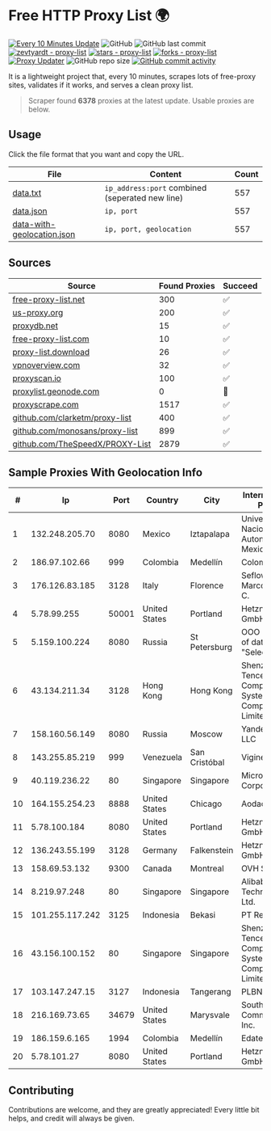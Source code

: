 
# Free HTTP Proxy List 🌍

[![Every 10 Minutes Update](https://github.com/mertguvencli/http-proxy-list/actions/workflows/main.yml/badge.svg?branch=main)](https://github.com/mertguvencli/http-proxy-list/actions/workflows/main.yml)
![GitHub](https://img.shields.io/github/license/mertguvencli/http-proxy-list)
![GitHub last commit](https://img.shields.io/github/last-commit/mertguvencli/http-proxy-list)
[![zevtyardt - proxy-list](https://img.shields.io/static/v1?label=zevtyardt&message=proxy-list&color=blue&logo=github)](https://github.com/zevtyardt/proxy-list "Go to GitHub repo")
[![stars - proxy-list](https://img.shields.io/github/stars/zevtyardt/proxy-list?style=social)](https://github.com/zevtyardt/proxy-list)
[![forks - proxy-list](https://img.shields.io/github/forks/zevtyardt/proxy-list?style=social)](https://github.com/zevtyardt/proxy-list)
[![Proxy Updater](https://github.com/zevtyardt/proxy-list/workflows/Proxy%20Updater/badge.svg)](https://github.com/zevtyardt/proxy-list/actions?query=workflow:"Proxy+Updater")
![GitHub repo size](https://img.shields.io/github/repo-size/zevtyardt/proxy-list)
[![GitHub commit activity](https://img.shields.io/github/commit-activity/m/zevtyardt/proxy-list?logo=commits)](https://github.com/zevtyardt/proxy-list/commits/main)

It is a lightweight project that, every 10 minutes, scrapes lots of free-proxy sites, validates if it works, and serves a clean proxy list.

> Scraper found **6378** proxies at the latest update. Usable proxies are below.

## Usage

Click the file format that you want and copy the URL.

|File|Content|Count|
|----|-------|-----|
|[data.txt](https://raw.githubusercontent.com/mertguvencli/http-proxy-list/main/proxy-list/data.txt)|`ip_address:port` combined (seperated new line)|557|
|[data.json](https://raw.githubusercontent.com/mertguvencli/http-proxy-list/main/proxy-list/data.json)|`ip, port`|557|
|[data-with-geolocation.json](https://raw.githubusercontent.com/mertguvencli/http-proxy-list/main/proxy-list/data-with-geolocation.json)|`ip, port, geolocation`|557|

## Sources

|Source|Found Proxies|Succeed|
|------|-------------|-------|
|[free-proxy-list.net](https://free-proxy-list.net)|300|✅|
|[us-proxy.org](https://www.us-proxy.org)|200|✅|
|[proxydb.net](http://proxydb.net)|15|✅|
|[free-proxy-list.com](https://free-proxy-list.com/?page=&port=&type%5B%5D=http&type%5B%5D=https&up_time=0&search=Search)|10|✅|
|[proxy-list.download](https://www.proxy-list.download/HTTP)|26|✅|
|[vpnoverview.com](https://vpnoverview.com/privacy/anonymous-browsing/free-proxy-servers)|32|✅|
|[proxyscan.io](https://www.proxyscan.io)|100|✅|
|[proxylist.geonode.com](https://proxylist.geonode.com/api/proxy-list?limit=300&page=1&sort_by=lastChecked&sort_type=desc&protocols=http,https)|0|🚫|
|[proxyscrape.com](https://api.proxyscrape.com/v2/?request=displayproxies&protocol=http&timeout=10000&country=all&ssl=all&anonymity=all)|1517|✅|
|[github.com/clarketm/proxy-list](https://raw.githubusercontent.com/clarketm/proxy-list/master/proxy-list-raw.txt)|400|✅|
|[github.com/monosans/proxy-list](https://raw.githubusercontent.com/monosans/proxy-list/main/proxies/http.txt)|899|✅|
|[github.com/TheSpeedX/PROXY-List](https://raw.githubusercontent.com/TheSpeedX/PROXY-List/master/http.txt)|2879|✅|


## Sample Proxies With Geolocation Info

|#|Ip|Port|Country|City|Internet Service Provider|
|-|--|----|-------|----|-------------------------|
|1|132.248.205.70|8080|Mexico|Iztapalapa|Universidad Nacional Autonoma de Mexico|
|2|186.97.102.66|999|Colombia|Medellín|Colombia Móvil|
|3|176.126.83.185|3128|Italy|Florence|Seflow S.N.C. Di Marco Brame' & C.|
|4|5.78.99.255|50001|United States|Portland|Hetzner Online GmbH|
|5|5.159.100.224|8080|Russia|St Petersburg|OOO "Network of data-centers "Selectel"|
|6|43.134.211.34|3128|Hong Kong|Hong Kong|Shenzhen Tencent Computer Systems Company Limited|
|7|158.160.56.149|8080|Russia|Moscow|Yandex.Cloud LLC|
|8|143.255.85.219|999|Venezuela|San Cristóbal|Viginet C.A|
|9|40.119.236.22|80|Singapore|Singapore|Microsoft Corporation|
|10|164.155.254.23|8888|United States|Chicago|Aodao Inc|
|11|5.78.100.184|8080|United States|Portland|Hetzner Online GmbH|
|12|136.243.55.199|3128|Germany|Falkenstein|Hetzner Online GmbH|
|13|158.69.53.132|9300|Canada|Montreal|OVH SAS|
|14|8.219.97.248|80|Singapore|Singapore|Alibaba (US) Technology Co., Ltd.|
|15|101.255.117.242|3125|Indonesia|Bekasi|PT Remala Abadi|
|16|43.156.100.152|80|Singapore|Singapore|Shenzhen Tencent Computer Systems Company Limited|
|17|103.147.247.15|3127|Indonesia|Tangerang|PLBNET|
|18|216.169.73.65|34679|United States|Marysvale|South Central Communications, Inc.|
|19|186.159.6.165|1994|Colombia|Medellín|Edatel S.a. E.S.P|
|20|5.78.101.27|8080|United States|Portland|Hetzner Online GmbH|



## Contributing

Contributions are welcome, and they are greatly appreciated! Every
little bit helps, and credit will always be given.

